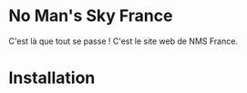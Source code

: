 # No Man's Sky France
C'est là que tout se passe ! C'est le site web de NMS France.

# Installation

